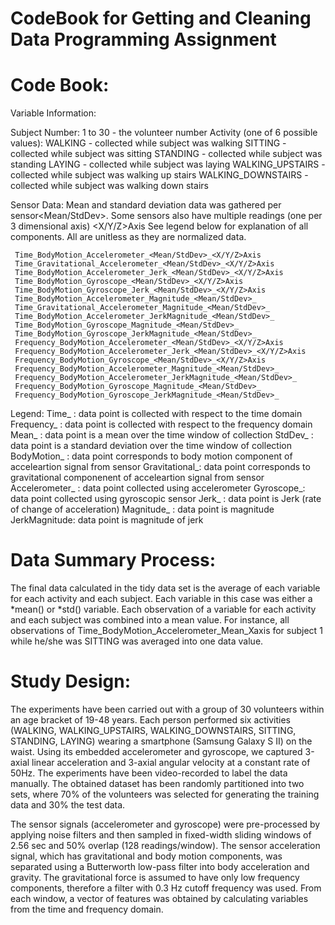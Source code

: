 CodeBook for Getting and Cleaning Data Programming Assignment
========================================================

Code Book:
==========
Variable Information:

Subject Number:
     1 to 30 - the volunteer number
Activity (one of 6 possible values): 
     WALKING - collected while subject was walking
     SITTING - collected while subject was sitting
     STANDING - collected while subject was standing
     LAYING - collected while subject was laying
     WALKING_UPSTAIRS - collected while subject was walking up stairs
     WALKING_DOWNSTAIRS - collected while subject was walking down stairs

Sensor Data:
Mean and standard deviation data was gathered per sensor<Mean/StdDev>.  Some sensors also have multiple readings (one per 3 dimensional axis) <X/Y/Z>Axis
See legend below for explanation of all components.  All are unitless as they are normalized data.

     Time_BodyMotion_Accelerometer_<Mean/StdDev>_<X/Y/Z>Axis
     Time_Gravitational_Accelerometer_<Mean/StdDev>_<X/Y/Z>Axis
     Time_BodyMotion_Accelerometer_Jerk_<Mean/StdDev>_<X/Y/Z>Axis
     Time_BodyMotion_Gyroscope_<Mean/StdDev>_<X/Y/Z>Axis
     Time_BodyMotion_Gyroscope_Jerk_<Mean/StdDev>_<X/Y/Z>Axis
     Time_BodyMotion_Accelerometer_Magnitude_<Mean/StdDev>_
     Time_Gravitational_Accelerometer_Magnitude_<Mean/StdDev>_
     Time_BodyMotion_Accelerometer_JerkMagnitude_<Mean/StdDev>_
     Time_BodyMotion_Gyroscope_Magnitude_<Mean/StdDev>_
     Time_BodyMotion_Gyroscope_JerkMagnitude_<Mean/StdDev>_
     Frequency_BodyMotion_Accelerometer_<Mean/StdDev>_<X/Y/Z>Axis
     Frequency_BodyMotion_Accelerometer_Jerk_<Mean/StdDev>_<X/Y/Z>Axis
     Frequency_BodyMotion_Gyroscope_<Mean/StdDev>_<X/Y/Z>Axis
     Frequency_BodyMotion_Accelerometer_Magnitude_<Mean/StdDev>_
     Frequency_BodyMotion_Accelerometer_JerkMagnitude_<Mean/StdDev>_
     Frequency_BodyMotion_Gyroscope_Magnitude_<Mean/StdDev>_
     Frequency_BodyMotion_Gyroscope_JerkMagnitude_<Mean/StdDev>_

Legend:
     Time_ : data point is collected with respect to the time domain
     Frequency_ : data point is collected with respect to the frequency domain
     Mean_ : data point is a mean over the time window of collection
     StdDev_ : data point is a standard deviation over the time window of collection
     BodyMotion_ : data point corresponds to body motion component of acceleartion signal from sensor
     Gravitational_: data point corresponds to gravitational componenent of acceleartion signal from sensor
     Accelerometer_ : data point collected using accelerometer
     Gyroscope_: data point collected using gyroscopic sensor
     Jerk_ : data point is Jerk (rate of change of acceleration)
     Magnitude_ : data point is magnitude
     JerkMagnitude: data point is magnitude of jerk 

Data Summary Process:
=====================
The final data calculated in the tidy data set is the average of each variable for each activity and each subject.  Each variable in this case was either a *mean() or *std() variable.  Each observation of a variable for each activity and each subject was combined into a mean value.  For instance, all observations of Time_BodyMotion_Accelerometer_Mean_Xaxis for subject 1 while he/she was SITTING was averaged into one data value. 

Study Design:
============
The experiments have been carried out with a group of 30 volunteers within an age bracket of 19-48 years. Each person performed six activities (WALKING, WALKING_UPSTAIRS, WALKING_DOWNSTAIRS, SITTING, STANDING, LAYING) wearing a smartphone (Samsung Galaxy S II) on the waist. Using its embedded accelerometer and gyroscope, we captured 3-axial linear acceleration and 3-axial angular velocity at a constant rate of 50Hz. The experiments have been video-recorded to label the data manually. The obtained dataset has been randomly partitioned into two sets, where 70% of the volunteers was selected for generating the training data and 30% the test data. 

The sensor signals (accelerometer and gyroscope) were pre-processed by applying noise filters and then sampled in fixed-width sliding windows of 2.56 sec and 50% overlap (128 readings/window). The sensor acceleration signal, which has gravitational and body motion components, was separated using a Butterworth low-pass filter into body acceleration and gravity. The gravitational force is assumed to have only low frequency components, therefore a filter with 0.3 Hz cutoff frequency was used. From each window, a vector of features was obtained by calculating variables from the time and frequency domain. 

